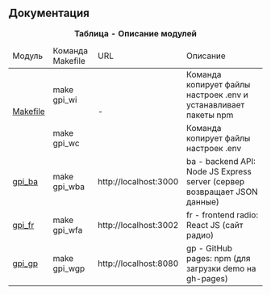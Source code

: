 ## Документация

<table>
    <caption><b>Таблица - Описание модулей</b></caption>
    <thead>
        <tr>
            <td>Модуль</td>
            <td>Команда Makefile</td>
            <td>URL</td>
            <td>Описание</td>
        </tr>
    </thead>
    <tbody>
        <tr>
            <td rowspan="2"><a href="Makefile">Makefile</a></td>
            <td>make gpi_wi</td>
            <td rowspan="2">-</td>
            <td>Команда копирует файлы настроек .env и устанавливает пакеты npm</td>
        </tr>
        <tr>
            <td>make gpi_wc</td>
            <td>Команда копирует файлы настроек .env</td>
        </tr>
        <tr>
            <td><a href="gpi_ba">gpi_ba</a></td>
            <td>make gpi_wba</td>
            <td>http://localhost:3000</td>
            <td>ba - backend API: Node JS Express server (сервер возвращает JSON данные)</td>
        </tr>
        <tr>
            <td><a href="gpi_fr">gpi_fr</a></td>
            <td>make gpi_wfa</td>
            <td>http://localhost:3002</td>
            <td>fr - frontend radio: React JS (сайт радио)</td>
        </tr>
        <tr>
            <td><a href="gpi_gp">gpi_gp</a></td>
            <td>make gpi_wgp</td>
            <td>http://localhost:8080</td>
            <td>gp - GitHub pages: npm (для загрузки demo на gh-pages)</td>
        </tr>
    </tbody>
</table>
